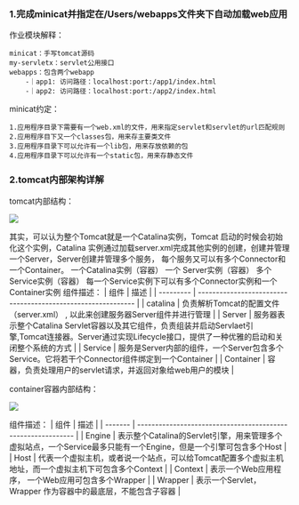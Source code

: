 ### 1.完成minicat并指定在/Users/webapps文件夹下自动加载web应用

作业模块解释：

    minicat：手写tomcat源码
    my-servletx：servlet公用接口
    webapps：包含两个webapp
        -｜app1: 访问路径：localhost:port:/app1/index.html
        -｜app2: 访问路径：localhost:port:/app2/index.html

minicat约定：
 
    1.应用程序目录下需要有一个web.xml的文件，用来指定servlet和servlet的url匹配规则
    2.应用程序目下又一个classes包，用来存主要类文件
    3.应用程序目录下可以允许有一个lib包，用来存放依赖的包
    4.应用程序目录下可以允许有一个static包，用来存静态文件
 
 
 
### 2.tomcat内部架构详解
tomcat内部结构：

![](./imgs/bj5.jpg)

其实，可以认为整个Tomcat就是⼀个Catalina实例，Tomcat 启动的时候会初始化这个实例，Catalina
实例通过加载server.xml完成其他实例的创建，创建并管理⼀个Server，Server创建并管理多个服务，
每个服务⼜可以有多个Connector和⼀个Container。
⼀个Catalina实例（容器）
⼀个 Server实例（容器）
多个Service实例（容器）
每⼀个Service实例下可以有多个Connector实例和⼀个Container实例
组件描述：
| 组件      | 描述                                                         |
| --------- | ------------------------------------------------------------ |
| catalina  | 负责解析Tomcat的配置⽂件（server.xml） , 以此来创建服务器Server组件并进⾏管理 |
| Server    | 服务器表示整个Catalina Servlet容器以及其它组件，负责组装并启动Servlaet引擎,Tomcat连接器。Server通过实现Lifecycle接⼝，提供了⼀种优雅的启动和关闭整个系统的⽅式 |
| Service   | 服务是Server内部的组件，⼀个Server包含多个Service。它将若⼲个Connector组件绑定到⼀个Container |
| Container | 容器，负责处理⽤户的servlet请求，并返回对象给web⽤户的模块   |

container容器内部结构：

![](./imgs/bj6.png)

组件描述：
| 组件    | 描述                                                         |
| ------- | ------------------------------------------------------------ |
| Engine  | 表示整个Catalina的Servlet引擎，⽤来管理多个虚拟站点，⼀个Service最多只能有⼀个Engine，但是⼀个引擎可包含多个Host |
| Host    | 代表⼀个虚拟主机，或者说⼀个站点，可以给Tomcat配置多个虚拟主机地址，⽽⼀个虚拟主机下可包含多个Context |
| Context | 表示⼀个Web应⽤程序， ⼀个Web应⽤可包含多个Wrapper           |
| Wrapper | 表示⼀个Servlet，Wrapper 作为容器中的最底层，不能包含⼦容器  |


